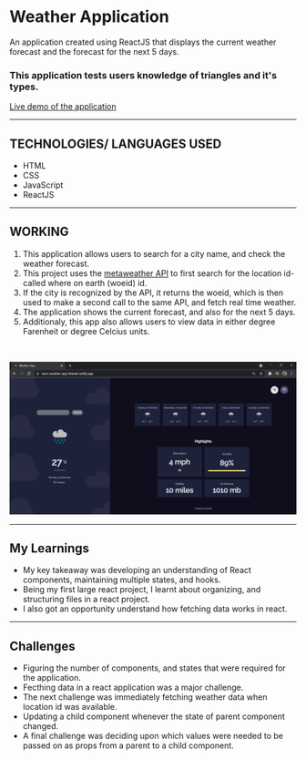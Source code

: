 # Weather Application
An application created using ReactJS that displays the current weather forecast and the forecast for the next 5 days.

### This application tests users knowledge of triangles and it's types.
[Live demo of the application](https://react-weather-app-bharati.netlify.app/)

<hr />

## TECHNOLOGIES/ LANGUAGES USED
* HTML
* CSS
* JavaScript
* ReactJS

<hr />

## WORKING
1. This application allows users to search for a city name, and check the weather forecast. 
2. This project uses the [metaweather API](https://www.metaweather.com/) to first search for the location id- called where on earth (woeid) id. 
3. If the city is recognized by the API, it returns the woeid, which is then used to make a second call to the same API, and fetch real time weather. 
4. The application shows the current forecast, and also for the next 5 days. 
5. Additionaly, this app also allows users to view data in either degree Farenheit or degree Celcius units.
<br />

![Image of the application](https://github.com/bharati-21/react-weather-app/blob/master/weather-app.PNG)

<hr />

## My Learnings
- My key takeaway was developing an understanding of React components, maintaining multiple states, and hooks. 
- Being my first large react project, I learnt about organizing, and structuring files in a react project. 
- I also got an opportunity understand how fetching data works in react.

<hr />

## Challenges
- Figuring the number of components, and states that were required for the application.
- Fecthing data in a react application was a major challenge. 
- The next challenge was immediately fetching weather data when location id was available.
- Updating a child component whenever the state of parent component changed.
- A final challenge was deciding upon which values were needed to be passed on as props from a parent to a child component.

